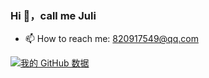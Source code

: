 ### Hi 👋，call me Juli


<!-- **Juliiii/Juliiii** is a ✨ _special_ ✨ repository because its `README.md` (this file) appears on your GitHub profile. -->

<!-- Here are some ideas to get you started: -->

- 📫 How to reach me: 820917549@qq.com


[![我的 GitHub 数据](https://github-readme-stats.vercel.app/api?username=Juliiii)]()

